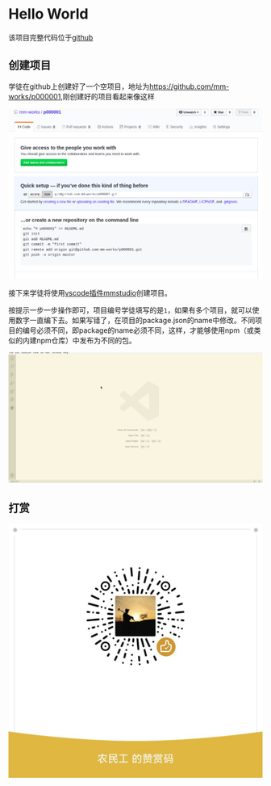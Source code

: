 # Hello World

该项目完整代码位于[github](https://github.com/mm-works/p000001)

## 创建项目

学徒在github上创建好了一个空项目，地址为<https://github.com/mm-works/p000001>,刚创建好的项目看起来像这样

![空项目](../images/2020-04-14-17-49-46.png)

接下来学徒将使用[vscode插件mmstudio](https://marketplace.visualstudio.com/items?itemName=mm.mmstudio)创建项目。

按提示一步一步操作即可，项目编号学徒填写的是`1`，如果有多个项目，就可以使用数字一直编下去。如果写错了，在项目的package.json的name中修改。不同项目的编号必须不同，即package的name必须不同，这样，才能够使用npm（或类似的内建npm仓库）中发布为不同的包。

![创建项目](../images/2020-04-14-19-50.gif)

## 打赏

![打赏](../images/dashang.jpg)
